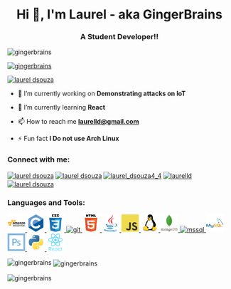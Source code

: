 <h1 align="center">Hi 👋, I'm Laurel - aka GingerBrains</h1>
<h3 align="center">A Student Developer!!</h3>

<p align="left"> <img src="https://komarev.com/ghpvc/?username=gingerbrains&label=Profile%20views&color=0e75b6&style=flat" alt="gingerbrains" /> </p>

<p align="left"> <a href="https://github.com/ryo-ma/github-profile-trophy"><img src="https://github-profile-trophy.vercel.app/?username=gingerbrains" alt="gingerbrains" /></a> </p>

<p align="left"> <a href="https://twitter.com/dsouza laurel" target="blank"><img src="https://img.shields.io/twitter/follow/laurel dsouza?logo=twitter&style=for-the-badge" alt="laurel dsouza" /></a> </p>

- 🔭 I’m currently working on **Demonstrating attacks on IoT**

- 🌱 I’m currently learning **React**

- 📫 How to reach me **laurelld@gmail.com**

- ⚡ Fun fact **I Do not use Arch Linux**

<h3 align="left">Connect with me:</h3>
<p align="left">
<a href="https://twitter.com/laurel dsouza" target="blank"><img align="center" src="https://raw.githubusercontent.com/rahuldkjain/github-profile-readme-generator/master/src/images/icons/Social/twitter.svg" alt="laurel dsouza" height="30" width="40" /></a>
<a href="https://linkedin.com/in/laurel dsouza" target="blank"><img align="center" src="https://raw.githubusercontent.com/rahuldkjain/github-profile-readme-generator/master/src/images/icons/Social/linked-in-alt.svg" alt="laurel dsouza" height="30" width="40" /></a>
<a href="https://instagram.com/laurel_dsouza4_4" target="blank"><img align="center" src="https://raw.githubusercontent.com/rahuldkjain/github-profile-readme-generator/master/src/images/icons/Social/instagram.svg" alt="laurel_dsouza4_4" height="30" width="40" /></a>
<a href="https://www.hackerrank.com/laurelld" target="blank"><img align="center" src="https://raw.githubusercontent.com/rahuldkjain/github-profile-readme-generator/master/src/images/icons/Social/hackerrank.svg" alt="laurelld" height="30" width="40" /></a>
<a href="https://www.hackerearth.com/laurel dsouza" target="blank"><img align="center" src="https://raw.githubusercontent.com/rahuldkjain/github-profile-readme-generator/master/src/images/icons/Social/hackerearth.svg" alt="laurel dsouza" height="30" width="40" /></a>
</p>

<h3 align="left">Languages and Tools:</h3>
<p align="left"> <a href="https://aws.amazon.com" target="_blank"> <img src="https://raw.githubusercontent.com/devicons/devicon/master/icons/amazonwebservices/amazonwebservices-original-wordmark.svg" alt="aws" width="40" height="40"/> </a> <a href="https://www.cprogramming.com/" target="_blank"> <img src="https://raw.githubusercontent.com/devicons/devicon/master/icons/c/c-original.svg" alt="c" width="40" height="40"/> </a> <a href="https://www.w3schools.com/css/" target="_blank"> <img src="https://raw.githubusercontent.com/devicons/devicon/master/icons/css3/css3-original-wordmark.svg" alt="css3" width="40" height="40"/> </a> <a href="https://git-scm.com/" target="_blank"> <img src="https://www.vectorlogo.zone/logos/git-scm/git-scm-icon.svg" alt="git" width="40" height="40"/> </a> <a href="https://www.w3.org/html/" target="_blank"> <img src="https://raw.githubusercontent.com/devicons/devicon/master/icons/html5/html5-original-wordmark.svg" alt="html5" width="40" height="40"/> </a> <a href="https://www.java.com" target="_blank"> <img src="https://raw.githubusercontent.com/devicons/devicon/master/icons/java/java-original.svg" alt="java" width="40" height="40"/> </a> <a href="https://developer.mozilla.org/en-US/docs/Web/JavaScript" target="_blank"> <img src="https://raw.githubusercontent.com/devicons/devicon/master/icons/javascript/javascript-original.svg" alt="javascript" width="40" height="40"/> </a> <a href="https://www.linux.org/" target="_blank"> <img src="https://raw.githubusercontent.com/devicons/devicon/master/icons/linux/linux-original.svg" alt="linux" width="40" height="40"/> </a> <a href="https://www.mongodb.com/" target="_blank"> <img src="https://raw.githubusercontent.com/devicons/devicon/master/icons/mongodb/mongodb-original-wordmark.svg" alt="mongodb" width="40" height="40"/> </a> <a href="https://www.microsoft.com/en-us/sql-server" target="_blank"> <img src="https://www.svgrepo.com/show/303229/microsoft-sql-server-logo.svg" alt="mssql" width="40" height="40"/> </a> <a href="https://www.mysql.com/" target="_blank"> <img src="https://raw.githubusercontent.com/devicons/devicon/master/icons/mysql/mysql-original-wordmark.svg" alt="mysql" width="40" height="40"/> </a> <a href="https://www.photoshop.com/en" target="_blank"> <img src="https://raw.githubusercontent.com/devicons/devicon/master/icons/photoshop/photoshop-line.svg" alt="photoshop" width="40" height="40"/> </a> <a href="https://www.python.org" target="_blank"> <img src="https://raw.githubusercontent.com/devicons/devicon/master/icons/python/python-original.svg" alt="python" width="40" height="40"/> </a> <a href="https://reactjs.org/" target="_blank"> <img src="https://raw.githubusercontent.com/devicons/devicon/master/icons/react/react-original-wordmark.svg" alt="react" width="40" height="40"/> </a> </p>

<p><img align="left" src="https://github-readme-stats.vercel.app/api/top-langs?username=gingerbrains&show_icons=true&locale=en&layout=compact" alt="gingerbrains" /></p>

<p>&nbsp;<img align="center" src="https://github-readme-stats.vercel.app/api?username=gingerbrains&show_icons=true&theme=tokyonight&locale=en" alt="gingerbrains" /></p>

<p><img align="center" src="https://github-readme-streak-stats.herokuapp.com/?user=gingerbrains&" alt="gingerbrains" /></p>

